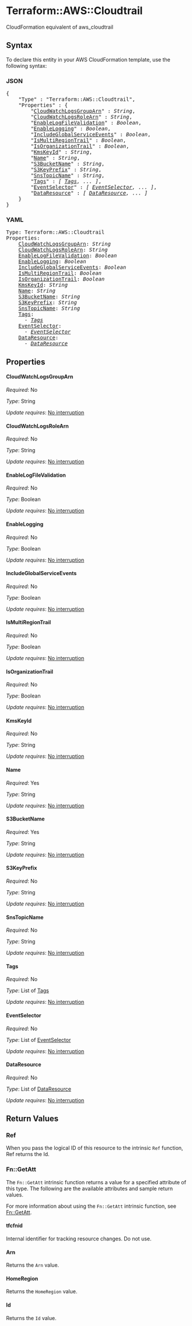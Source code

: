 # Terraform::AWS::Cloudtrail

CloudFormation equivalent of aws_cloudtrail

## Syntax

To declare this entity in your AWS CloudFormation template, use the following syntax:

### JSON

<pre>
{
    "Type" : "Terraform::AWS::Cloudtrail",
    "Properties" : {
        "<a href="#cloudwatchlogsgrouparn" title="CloudWatchLogsGroupArn">CloudWatchLogsGroupArn</a>" : <i>String</i>,
        "<a href="#cloudwatchlogsrolearn" title="CloudWatchLogsRoleArn">CloudWatchLogsRoleArn</a>" : <i>String</i>,
        "<a href="#enablelogfilevalidation" title="EnableLogFileValidation">EnableLogFileValidation</a>" : <i>Boolean</i>,
        "<a href="#enablelogging" title="EnableLogging">EnableLogging</a>" : <i>Boolean</i>,
        "<a href="#includeglobalserviceevents" title="IncludeGlobalServiceEvents">IncludeGlobalServiceEvents</a>" : <i>Boolean</i>,
        "<a href="#ismultiregiontrail" title="IsMultiRegionTrail">IsMultiRegionTrail</a>" : <i>Boolean</i>,
        "<a href="#isorganizationtrail" title="IsOrganizationTrail">IsOrganizationTrail</a>" : <i>Boolean</i>,
        "<a href="#kmskeyid" title="KmsKeyId">KmsKeyId</a>" : <i>String</i>,
        "<a href="#name" title="Name">Name</a>" : <i>String</i>,
        "<a href="#s3bucketname" title="S3BucketName">S3BucketName</a>" : <i>String</i>,
        "<a href="#s3keyprefix" title="S3KeyPrefix">S3KeyPrefix</a>" : <i>String</i>,
        "<a href="#snstopicname" title="SnsTopicName">SnsTopicName</a>" : <i>String</i>,
        "<a href="#tags" title="Tags">Tags</a>" : <i>[ <a href="tags.md">Tags</a>, ... ]</i>,
        "<a href="#eventselector" title="EventSelector">EventSelector</a>" : <i>[ <a href="eventselector.md">EventSelector</a>, ... ]</i>,
        "<a href="#dataresource" title="DataResource">DataResource</a>" : <i>[ <a href="dataresource.md">DataResource</a>, ... ]</i>
    }
}
</pre>

### YAML

<pre>
Type: Terraform::AWS::Cloudtrail
Properties:
    <a href="#cloudwatchlogsgrouparn" title="CloudWatchLogsGroupArn">CloudWatchLogsGroupArn</a>: <i>String</i>
    <a href="#cloudwatchlogsrolearn" title="CloudWatchLogsRoleArn">CloudWatchLogsRoleArn</a>: <i>String</i>
    <a href="#enablelogfilevalidation" title="EnableLogFileValidation">EnableLogFileValidation</a>: <i>Boolean</i>
    <a href="#enablelogging" title="EnableLogging">EnableLogging</a>: <i>Boolean</i>
    <a href="#includeglobalserviceevents" title="IncludeGlobalServiceEvents">IncludeGlobalServiceEvents</a>: <i>Boolean</i>
    <a href="#ismultiregiontrail" title="IsMultiRegionTrail">IsMultiRegionTrail</a>: <i>Boolean</i>
    <a href="#isorganizationtrail" title="IsOrganizationTrail">IsOrganizationTrail</a>: <i>Boolean</i>
    <a href="#kmskeyid" title="KmsKeyId">KmsKeyId</a>: <i>String</i>
    <a href="#name" title="Name">Name</a>: <i>String</i>
    <a href="#s3bucketname" title="S3BucketName">S3BucketName</a>: <i>String</i>
    <a href="#s3keyprefix" title="S3KeyPrefix">S3KeyPrefix</a>: <i>String</i>
    <a href="#snstopicname" title="SnsTopicName">SnsTopicName</a>: <i>String</i>
    <a href="#tags" title="Tags">Tags</a>: <i>
      - <a href="tags.md">Tags</a></i>
    <a href="#eventselector" title="EventSelector">EventSelector</a>: <i>
      - <a href="eventselector.md">EventSelector</a></i>
    <a href="#dataresource" title="DataResource">DataResource</a>: <i>
      - <a href="dataresource.md">DataResource</a></i>
</pre>

## Properties

#### CloudWatchLogsGroupArn

_Required_: No

_Type_: String

_Update requires_: [No interruption](https://docs.aws.amazon.com/AWSCloudFormation/latest/UserGuide/using-cfn-updating-stacks-update-behaviors.html#update-no-interrupt)

#### CloudWatchLogsRoleArn

_Required_: No

_Type_: String

_Update requires_: [No interruption](https://docs.aws.amazon.com/AWSCloudFormation/latest/UserGuide/using-cfn-updating-stacks-update-behaviors.html#update-no-interrupt)

#### EnableLogFileValidation

_Required_: No

_Type_: Boolean

_Update requires_: [No interruption](https://docs.aws.amazon.com/AWSCloudFormation/latest/UserGuide/using-cfn-updating-stacks-update-behaviors.html#update-no-interrupt)

#### EnableLogging

_Required_: No

_Type_: Boolean

_Update requires_: [No interruption](https://docs.aws.amazon.com/AWSCloudFormation/latest/UserGuide/using-cfn-updating-stacks-update-behaviors.html#update-no-interrupt)

#### IncludeGlobalServiceEvents

_Required_: No

_Type_: Boolean

_Update requires_: [No interruption](https://docs.aws.amazon.com/AWSCloudFormation/latest/UserGuide/using-cfn-updating-stacks-update-behaviors.html#update-no-interrupt)

#### IsMultiRegionTrail

_Required_: No

_Type_: Boolean

_Update requires_: [No interruption](https://docs.aws.amazon.com/AWSCloudFormation/latest/UserGuide/using-cfn-updating-stacks-update-behaviors.html#update-no-interrupt)

#### IsOrganizationTrail

_Required_: No

_Type_: Boolean

_Update requires_: [No interruption](https://docs.aws.amazon.com/AWSCloudFormation/latest/UserGuide/using-cfn-updating-stacks-update-behaviors.html#update-no-interrupt)

#### KmsKeyId

_Required_: No

_Type_: String

_Update requires_: [No interruption](https://docs.aws.amazon.com/AWSCloudFormation/latest/UserGuide/using-cfn-updating-stacks-update-behaviors.html#update-no-interrupt)

#### Name

_Required_: Yes

_Type_: String

_Update requires_: [No interruption](https://docs.aws.amazon.com/AWSCloudFormation/latest/UserGuide/using-cfn-updating-stacks-update-behaviors.html#update-no-interrupt)

#### S3BucketName

_Required_: Yes

_Type_: String

_Update requires_: [No interruption](https://docs.aws.amazon.com/AWSCloudFormation/latest/UserGuide/using-cfn-updating-stacks-update-behaviors.html#update-no-interrupt)

#### S3KeyPrefix

_Required_: No

_Type_: String

_Update requires_: [No interruption](https://docs.aws.amazon.com/AWSCloudFormation/latest/UserGuide/using-cfn-updating-stacks-update-behaviors.html#update-no-interrupt)

#### SnsTopicName

_Required_: No

_Type_: String

_Update requires_: [No interruption](https://docs.aws.amazon.com/AWSCloudFormation/latest/UserGuide/using-cfn-updating-stacks-update-behaviors.html#update-no-interrupt)

#### Tags

_Required_: No

_Type_: List of <a href="tags.md">Tags</a>

_Update requires_: [No interruption](https://docs.aws.amazon.com/AWSCloudFormation/latest/UserGuide/using-cfn-updating-stacks-update-behaviors.html#update-no-interrupt)

#### EventSelector

_Required_: No

_Type_: List of <a href="eventselector.md">EventSelector</a>

_Update requires_: [No interruption](https://docs.aws.amazon.com/AWSCloudFormation/latest/UserGuide/using-cfn-updating-stacks-update-behaviors.html#update-no-interrupt)

#### DataResource

_Required_: No

_Type_: List of <a href="dataresource.md">DataResource</a>

_Update requires_: [No interruption](https://docs.aws.amazon.com/AWSCloudFormation/latest/UserGuide/using-cfn-updating-stacks-update-behaviors.html#update-no-interrupt)

## Return Values

### Ref

When you pass the logical ID of this resource to the intrinsic `Ref` function, Ref returns the Id.

### Fn::GetAtt

The `Fn::GetAtt` intrinsic function returns a value for a specified attribute of this type. The following are the available attributes and sample return values.

For more information about using the `Fn::GetAtt` intrinsic function, see [Fn::GetAtt](https://docs.aws.amazon.com/AWSCloudFormation/latest/UserGuide/intrinsic-function-reference-getatt.html).

#### tfcfnid

Internal identifier for tracking resource changes. Do not use.

#### Arn

Returns the <code>Arn</code> value.

#### HomeRegion

Returns the <code>HomeRegion</code> value.

#### Id

Returns the <code>Id</code> value.

